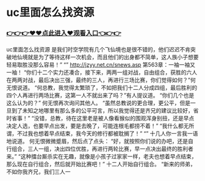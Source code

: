 # uc里面怎么找资源

### <a href="https://github.com/asidw/xian/issues/1">👉👉👉♥♥点此进入♥观看入口👈👉👉</a>

uc里面怎么找资源
是我们时空学院有几个飞仙境也是很不错的，他们迟迟不肯突破地仙境就是为了等待这样一次机会，而且他们的出身都不简单，这人族小子想要轻易取胜没那么容易！”
    “”
http://jzyy.net.cn/snews.asp
第563章：一袖一袖又一袖！
    “你们十二个实力还凑合，接下来，两两一组对战，自由组合，获胜的六人在两两对战，最后决出三强，最终的三人，再进行三场比赛，你们觉得如何？”何无恨说道。
    “何总教，我觉得太繁琐了，不如把我们十二人分成四组，最后胜利的四个人再进行两场比赛，这第一人不就出来了吗？”有人提议道。
    “你们几个也是这么认为的？”
    何无恨再次询问其他人。
    “虽然总教说的更合理，更公平，但是一旦到了未知之地哪里有那么多的公平可言，所以我觉得还是齐兄的建议比较好，省时省事！”
    “没错，总教，待在这里老是被人像看猴似的围观浑身别扭，还是早点决定人选，也要早点出发，要是去晚了，可能连根毛都捞不着！”
    “我什么都无所谓，不过我也想着早点结束，我今天的修行都被耽搁了！”
    “”
    十几人你一言我一语地说道。
    何无恨微微蹙眉，然后点了点头：
    “好，就按照你们说的办吧，还是自行组合，三人一组，决出四位优胜，再进行两轮比赛，早一点决出最终的胜利者来。”
    “这种擂台厮杀实在无趣，就像是小孩子过家家一样，老夫也想着早点结束，那么现在自行组合，然后就开始比赛吧！”
    十二人开始自行组合。
    “新来的师弟，不如你我齐兄，我们三人一
